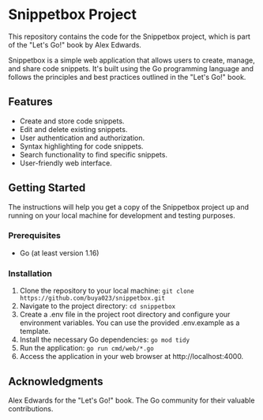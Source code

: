 # Snippetbox Project
This repository contains the code for the Snippetbox project, which is part of the "Let's Go!" book by Alex Edwards.


Snippetbox is a simple web application that allows users to create, manage, and share code snippets. It's built using the Go programming language and follows the principles and best practices outlined in the "Let's Go!" book.

## Features
- Create and store code snippets.
- Edit and delete existing snippets.
- User authentication and authorization.
- Syntax highlighting for code snippets.
- Search functionality to find specific snippets.
- User-friendly web interface.

## Getting Started
The instructions will help you get a copy of the Snippetbox project up and running on your local machine for development and testing purposes.

### Prerequisites
- Go (at least version 1.16)

### Installation
1. Clone the repository to your local machine:
``` git clone https://github.com/buya023/snippetbox.git ```
2. Navigate to the project directory:
```cd snippetbox ```
4. Create a .env file in the project root directory and configure your environment variables. You can use the provided .env.example as a template.
5. Install the necessary Go dependencies:
```go mod tidy```
6. Run the application:
```go run cmd/web/*.go```
7. Access the application in your web browser at http://localhost:4000.

## Acknowledgments
Alex Edwards for the "Let's Go!" book.
The Go community for their valuable contributions.
